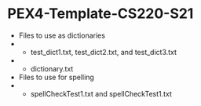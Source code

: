 # PEX4-Template-CS220-S21
* Files to use as dictionaries
* * test_dict1.txt, test_dict2.txt, and test_dict3.txt
* * dictionary.txt
* Files to use for spelling
* * spellCheckTest1.txt and spellCheckTest1.txt
